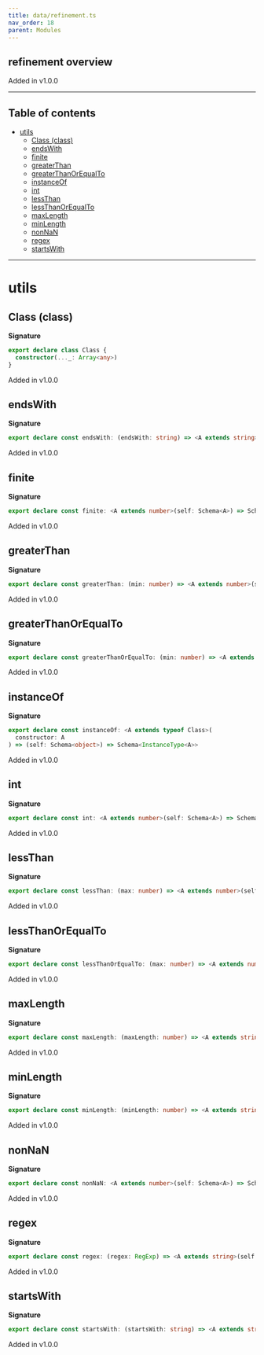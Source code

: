 ```yaml
---
title: data/refinement.ts
nav_order: 18
parent: Modules
---
```


## refinement overview

Added in v1.0.0

---

<h2 class="text-delta">Table of contents</h2>

- [utils](#utils)
  - [Class (class)](#class-class)
  - [endsWith](#endswith)
  - [finite](#finite)
  - [greaterThan](#greaterthan)
  - [greaterThanOrEqualTo](#greaterthanorequalto)
  - [instanceOf](#instanceof)
  - [int](#int)
  - [lessThan](#lessthan)
  - [lessThanOrEqualTo](#lessthanorequalto)
  - [maxLength](#maxlength)
  - [minLength](#minlength)
  - [nonNaN](#nonnan)
  - [regex](#regex)
  - [startsWith](#startswith)

---

# utils

## Class (class)

**Signature**

```ts
export declare class Class {
  constructor(..._: Array<any>)
}
```

Added in v1.0.0

## endsWith

**Signature**

```ts
export declare const endsWith: (endsWith: string) => <A extends string>(self: Schema<A>) => Schema<A>
```

Added in v1.0.0

## finite

**Signature**

```ts
export declare const finite: <A extends number>(self: Schema<A>) => Schema<A>
```

Added in v1.0.0

## greaterThan

**Signature**

```ts
export declare const greaterThan: (min: number) => <A extends number>(self: Schema<A>) => Schema<A>
```

Added in v1.0.0

## greaterThanOrEqualTo

**Signature**

```ts
export declare const greaterThanOrEqualTo: (min: number) => <A extends number>(self: Schema<A>) => Schema<A>
```

Added in v1.0.0

## instanceOf

**Signature**

```ts
export declare const instanceOf: <A extends typeof Class>(
  constructor: A
) => (self: Schema<object>) => Schema<InstanceType<A>>
```

Added in v1.0.0

## int

**Signature**

```ts
export declare const int: <A extends number>(self: Schema<A>) => Schema<A>
```

Added in v1.0.0

## lessThan

**Signature**

```ts
export declare const lessThan: (max: number) => <A extends number>(self: Schema<A>) => Schema<A>
```

Added in v1.0.0

## lessThanOrEqualTo

**Signature**

```ts
export declare const lessThanOrEqualTo: (max: number) => <A extends number>(self: Schema<A>) => Schema<A>
```

Added in v1.0.0

## maxLength

**Signature**

```ts
export declare const maxLength: (maxLength: number) => <A extends string>(self: Schema<A>) => Schema<A>
```

Added in v1.0.0

## minLength

**Signature**

```ts
export declare const minLength: (minLength: number) => <A extends string>(self: Schema<A>) => Schema<A>
```

Added in v1.0.0

## nonNaN

**Signature**

```ts
export declare const nonNaN: <A extends number>(self: Schema<A>) => Schema<A>
```

Added in v1.0.0

## regex

**Signature**

```ts
export declare const regex: (regex: RegExp) => <A extends string>(self: Schema<A>) => Schema<A>
```

Added in v1.0.0

## startsWith

**Signature**

```ts
export declare const startsWith: (startsWith: string) => <A extends string>(self: Schema<A>) => Schema<A>
```

Added in v1.0.0
